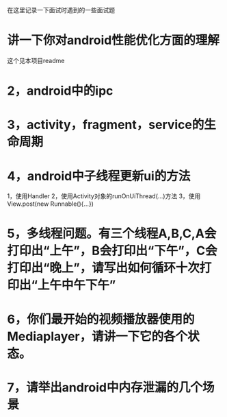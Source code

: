 在这里记录一下面试时遇到的一些面试题<br>

# 讲一下你对android性能优化方面的理解
这个见本项目readme
# 2，android中的ipc

# 3，activity，fragment，service的生命周期
# 4，android中子线程更新ui的方法
1，使用Handler
2，使用Activity对象的runOnUiThread(...)方法
3，使用View.post(new Runnable(){...})

# 5，多线程问题。有三个线程A,B,C,A会打印出“上午”，B会打印出“下午”，C会打印出“晚上”，请写出如何循环十次打印出“上午中午下午”
# 6，你们最开始的视频播放器使用的Mediaplayer，请讲一下它的各个状态。
# 7，请举出android中内存泄漏的几个场景


